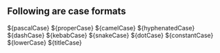 ## Following are case formats

${pascalCase} 
${properCase}
${camelCase} 
${hyphenatedCase}
${dashCase} 
${kebabCase}
${snakeCase}
${dotCase}
${constantCase}
${lowerCase}
${titleCase}

